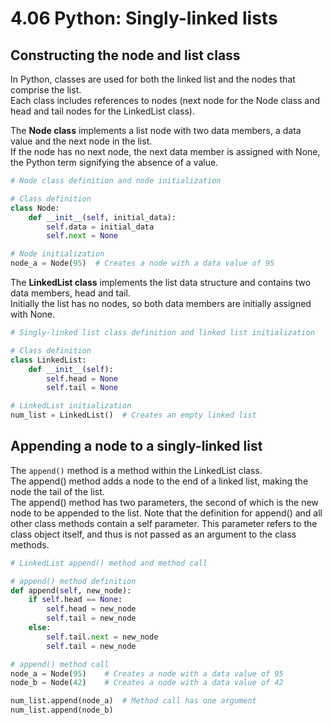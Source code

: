 # 4.06 Python: Singly-linked lists

## Constructing the node and list class
In Python, classes are used for both the linked list and the nodes that comprise the list.   
Each class includes references to nodes (next node for the Node class and head and tail nodes for the LinkedList class).   

The **Node class** implements a list node with two data members, a data value and the next node in the list.   
If the node has no next node, the next data member is assigned with None, the Python term signifying the absence of a value.   

```python
# Node class definition and node initialization

# Class definition
class Node:
    def __init__(self, initial_data):
        self.data = initial_data
        self.next = None

# Node initialization
node_a = Node(95)  # Creates a node with a data value of 95
```

The **LinkedList class** implements the list data structure and contains two data members, head and tail.    
Initially the list has no nodes, so both data members are initially assigned with None.   

```python
# Singly-linked list class definition and linked list initialization

# Class definition
class LinkedList:
    def __init__(self):
        self.head = None
        self.tail = None

# LinkedList initialization
num_list = LinkedList()  # Creates an empty linked list
```

## Appending a node to a singly-linked list
The ``append()`` method is a method within the LinkedList class.   
The append() method adds a node to the end of a linked list, making the node the tail of the list.   
The append() method has two parameters, the second of which is the new node to be appended to the list. 
Note that the definition for append() and all other class methods contain a self parameter. 
This parameter refers to the class object itself, and thus is not passed as an argument to the class methods.

```python
# LinkedList append() method and method call

# append() method definition
def append(self, new_node):
    if self.head == None:
        self.head = new_node
        self.tail = new_node
    else:
        self.tail.next = new_node
        self.tail = new_node

# append() method call
node_a = Node(95)    # Creates a node with a data value of 95
node_b = Node(42)    # Creates a node with a data value of 42

num_list.append(node_a)  # Method call has one argument
num_list.append(node_b)
```
